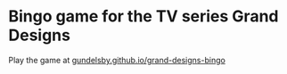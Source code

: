 # Bingo game for the TV series Grand Designs

Play the game at [gundelsby.github.io/grand-designs-bingo](https://gundelsby.github.io/grand-designs-bingo/index.html)

